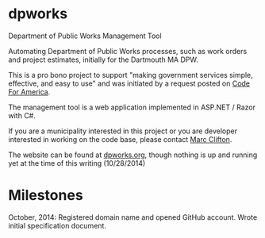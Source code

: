 dpworks
=======

Department of Public Works Management Tool

Automating Department of Public Works processes, such as work orders and project estimates, initially for the Dartmouth MA DPW.

This is a pro bono project to support "making government services simple, effective, 
and easy to use" and was initiated by a request posted on [Code For America].

The management tool is a web application implemented in ASP.NET / Razor with C#.  

If you are a municipality interested in this project or you are developer interested in working on the code base, 
please contact [Marc Clifton]. 

The website can be found at [dpworks.org], though nothing is up and running yet at the time of this writing (10/28/2014)

Milestones
==========

October, 2014: Registered domain name and opened GitHub account.  Wrote initial specification document.

[Code For America]:http://www.codeforamerica.org/
[Marc Clifton]:http://www.marcclifton.com/contact/
[dpworks.org]:http://www.dpworks.org

